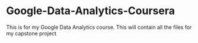 # Google-Data-Analytics-Coursera
This is for my Google Data Analytics course.
This will contain all the files for my capstone project

